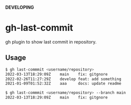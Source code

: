 **DEVELOPING**

# gh-last-commit
gh plugin to show last commit in repository.

## Usage
~~~sh
$ gh last-commmit <username/repository>
2022-03-13T18:29:09Z	main    fix: gitgnore
2022-02-26T11:27:29Z	develop feat: add something
2021-01-09T01:52:32Z	aaa     docs: update readme
~~~
~~~sh
$ gh last-commmit <username/repository> --branch main
2022-03-13T18:29:09Z	main	fix: gitgnore
~~~
